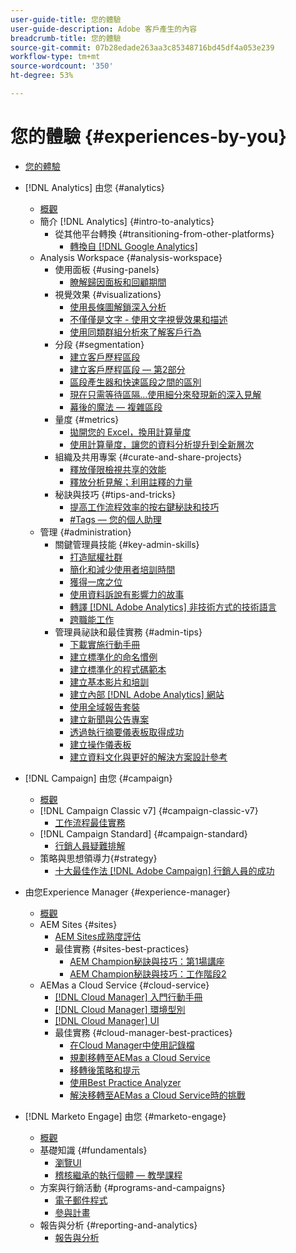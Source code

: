```yaml
---
user-guide-title: 您的體驗
user-guide-description: Adobe 客戶產生的內容
breadcrumb-title: 您的體驗
source-git-commit: 07b28edade263aa3c85348716bd45df4a053e239
workflow-type: tm+mt
source-wordcount: '350'
ht-degree: 53%

---
```



# 您的體驗 {#experiences-by-you}

+ [您的體驗](/help/overview.md)

+ [!DNL Analytics] 由您 {#analytics}
   + [概觀](/help/analytics/overview.md)
   + 簡介 [!DNL Analytics] {#intro-to-analytics}
      + 從其他平台轉換 {#transitioning-from-other-platforms}
         + [轉換自 [!DNL Google Analytics]](../analytics/intro-to-analytics/transitioning-from-other-platforms/transition-from-google-analytics.md)
   + Analysis Workspace {#analysis-workspace}
      + 使用面板 {#using-panels}
         + [瞭解歸因面板和回顧期間](../analytics/analysis-workspace/using-panels/understanding-adobe-analytics-attribution-panel-and-lookback-windows.md)
      + 視覺效果 {#visualizations}
         + [使用長條圖解鎖深入分析](../analytics/analysis-workspace/visualizations/unlocking-insights-with-histograms.md)
         + [不僅僅是文字 - 使用文字視覺效果和描述](../analytics/analysis-workspace/visualizations/more-than-words-using-text-visualizations-and-descriptions.md)
         + [使用同類群組分析來了解客戶行為](../analytics/analysis-workspace/visualizations/use-cohort-analysis-to-understand-customer-behavior.md)
      + 分段 {#segmentation}
         + [建立客戶歷程區段](../analytics/analysis-workspace/segmentation/building-customer-journey-segments.md)
         + [建立客戶歷程區段 — 第2部分](../analytics/analysis-workspace/segmentation/building-customer-journey-segments-part-two.md)
         + [區段產生器和快速區段之間的區別](../analytics/analysis-workspace/segmentation/differences-between-the-segment-builder-and-quick-segments.md)
         + [現在只需等待區隔...使用細分來發現新的深入見解](../analytics/analysis-workspace/segmentation/segmentation-to-discover-new-insights.md)
         + [幕後的魔法 — 複雜區段](../analytics/analysis-workspace/segmentation/the-magic-behind-the-curtain-complex-segments.md)
      + 量度 {#metrics}
         + [拋開您的 Excel，換用計算量度](../analytics/analysis-workspace/metrics/goodbye-excel-hello-calculated-metrics.md)
         + [使用計算量度，讓您的資料分析提升到全新層次](../analytics/analysis-workspace/metrics/take-your-data-analysis-to-the-next-level-with-calculated-metrics.md)
      + 組織及共用專案 {#curate-and-share-projects}
         + [釋放僅限檢視共享的效能](../analytics/analysis-workspace/curate-and-share-projects/unlocking-the-power-of-view-only-sharing.md)
         + [釋放分析見解；利用註釋的力量](../analytics/analysis-workspace/curate-and-share-projects/harnessing-the-power-of-annotations.md)
      + 秘訣與技巧 {#tips-and-tricks}
         + [提高工作流程效率的按右鍵秘訣和技巧](../analytics/analysis-workspace/tips-and-tricks/right-click-tips-and-tricks-for-more-efficient-workflows.md)
         + [#Tags — 您的個人助理](../analytics/analysis-workspace/tips-and-tricks/tags-your-personal-assistant.md)
   + 管理 {#administration}
      + 關鍵管理員技能 {#key-admin-skills}
         + [打造賦權社群](../analytics/administration/key-admin-skills/empowered-community.md)
         + [簡化和減少使用者培訓時間](../analytics/administration/key-admin-skills/simplify-training-users.md)
         + [獲得一席之位](../analytics/administration/key-admin-skills/gaining-a-seat-at-the-table.md)
         + [使用資料訴說有影響力的故事](../analytics/administration/key-admin-skills/telling-impactful-stories-with-data.md)
         + [轉譯 [!DNL Adobe Analytics] 非技術方式的技術語言](../analytics/administration/key-admin-skills/translating-adobe-analytics-technical-language.md)
         + [跨職能工作](../analytics/administration/key-admin-skills/working-cross-functionally.md)
      + 管理員祕訣和最佳實務 {#admin-tips}
         + [下載實施行動手冊](../analytics/administration/admin-tips/download-the-adobe-analytics-implementation-playbook.md)
         + [建立標準化的命名慣例](../analytics/administration/admin-tips/create-standardized-naming-conventions.md)
         + [建立標準化的程式碼範本](../analytics/administration/admin-tips/create-standardized-code-templates.md)
         + [建立基本影片和培訓](../analytics/administration/admin-tips/create-basic-videos-and-training.md)
         + [建立內部 [!DNL Adobe Analytics] 網站](../analytics/administration/admin-tips/create-an-internal-adobe-analytics-site.md)
         + [使用全域報告套裝](../analytics/administration/admin-tips/use-a-global-report-suite.md)
         + [建立新聞與公告專案](../analytics/administration/admin-tips/create-a-news-and-announcements-project.md)
         + [透過執行摘要儀表板取得成功](../analytics/administration/admin-tips/driving-success-with-executive-summary-dashboards.md)
         + [建立操作儀表板](../analytics/administration/admin-tips/create-operational-dashboards.md)
         + [建立資料文化與更好的解決方案設計參考](../analytics/administration/admin-tips/better-sdr.md)
+ [!DNL Campaign] 由您 {#campaign}
   + [概觀](/help/campaign/overview.md)
   + [!DNL Campaign Classic v7] {#campaign-classic-v7}
      + [工作流程最佳實務](/help/campaign/ac-v7/workflow-best-practices-for-marketers.md)
   + [!DNL Campaign Standard] {#campaign-standard}
      + [行銷人員疑難排解](/help/campaign/acs/troubleshooting-for-marketers.md)
   + 策略與思想領導力{#strategy}
      + [十大最佳作法 [!DNL Adobe Campaign] 行銷人員的成功](/help/campaign/10-best-practices-for-marketers.md)
+ 由您Experience Manager {#experience-manager}
   + [概觀](/help/experience-manager/overview.md)
   + AEM Sites {#sites}
      + [AEM Sites成熟度評估](/help/experience-manager/sites/expert-resources/maturity-assessment.md)
      + 最佳實務 {#sites-best-practices}
         + [AEM Champion秘訣與技巧：第1場講座](/help/experience-manager/sites/expert-resources/champion-tips-1.md)
         + [AEM Champion秘訣與技巧：工作階段2](/help/experience-manager/sites/expert-resources/champion-tips-2.md)
   + AEMas a Cloud Service {#cloud-service}
      + [[!DNL Cloud Manager] 入門行動手冊](/help/experience-manager/cloud-service/expert-resources/aem-champions/onboarding-playbook.md)
      + [[!DNL Cloud Manager] 環境型別](/help/experience-manager/cloud-service/expert-resources/aem-champions/environment-types.md)
      + [[!DNL Cloud Manager] UI](/help/experience-manager/cloud-service/expert-resources/aem-champions/cloud-manager-ui.md)
      + 最佳實務 {#cloud-manager-best-practices}
         + [在Cloud Manager中使用記錄檔](/help/experience-manager/cloud-service/expert-resources/aem-champions/cloud-manager-using-logs.md)
         + [規劃移轉至AEMas a Cloud Service](/help/experience-manager/cloud-service/expert-resources/aem-champions/migration.md)
         + [移轉後策略和提示](/help/experience-manager/cloud-service/expert-resources/aem-champions/post-migration.md)
         + [使用Best Practice Analyzer](/help/experience-manager/cloud-service/expert-resources/aem-champions/best-practice-analyzer.md)
         + [解決移轉至AEMas a Cloud Service時的挑戰](/help/experience-manager/cloud-service/expert-resources/aem-champions/migration-challenges.md)
+ [!DNL Marketo Engage] 由您 {#marketo-engage}
   + [概觀](/help/marketo/overview.md)
   + 基礎知識 {#fundamentals}
      + [瀏覽UI](/help/marketo/fundamentals/ui-navigation.md)
      + [稽核繼承的執行個體 — 教學課程](https://experienceleague.adobe.com/docs/experiences-by-you/auditing-an-inherited-instance/overview.html)
   + 方案與行銷活動 {#programs-and-campaigns}
      + [電子郵件程式](/help/marketo/programs/email-programs.md)
      + [參與計畫](/help/marketo/programs/engagement-programs.md)
   + 報告與分析 {#reporting-and-analytics}
      + [報告與分析](/help/marketo/reporting/reporting-and-analytics.md)

